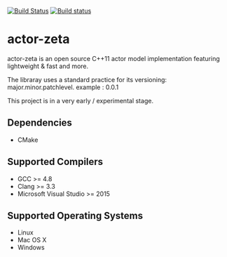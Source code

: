 [![Build Status](https://travis-ci.org/smart-cloud/actor-zeta.svg?branch=master)](https://travis-ci.org/smart-cloud/actor-zeta)
[![Build status](https://ci.appveyor.com/api/projects/status/y2uaj5kkg5tsv169?svg=true)](https://ci.appveyor.com/project/smart-cloud/actor-zeta)

actor-zeta
========================

actor-zeta is an open source C++11 actor model implementation featuring lightweight & fast  and more.

The libraray uses a standard practice for its versioning: major.minor.patchlevel. example : 0.0.1

This project is in a very early / experimental stage.

## Dependencies

* CMake

## Supported Compilers

* GCC >= 4.8
* Clang >= 3.3
* Microsoft Visual Studio >= 2015

## Supported Operating Systems

* Linux
* Mac OS X
* Windows
